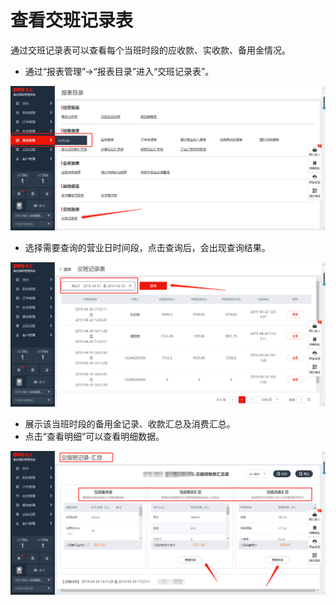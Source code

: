 # 查看交班记录表

通过交班记录表可以查看每个当班时段的应收款、实收款、备用金情况。

* 通过“报表管理”→“报表目录”进入“交班记录表”。

![](../../.gitbook/assets/image%20%28366%29.png)

* 选择需要查询的营业日时间段，点击查询后，会出现查询结果。

![](../../.gitbook/assets/image%20%28762%29.png)

* 展示该当班时段的备用金记录、收款汇总及消费汇总。
* 点击“查看明细”可以查看明细数据。

![](../../.gitbook/assets/image%20%28153%29.png)

